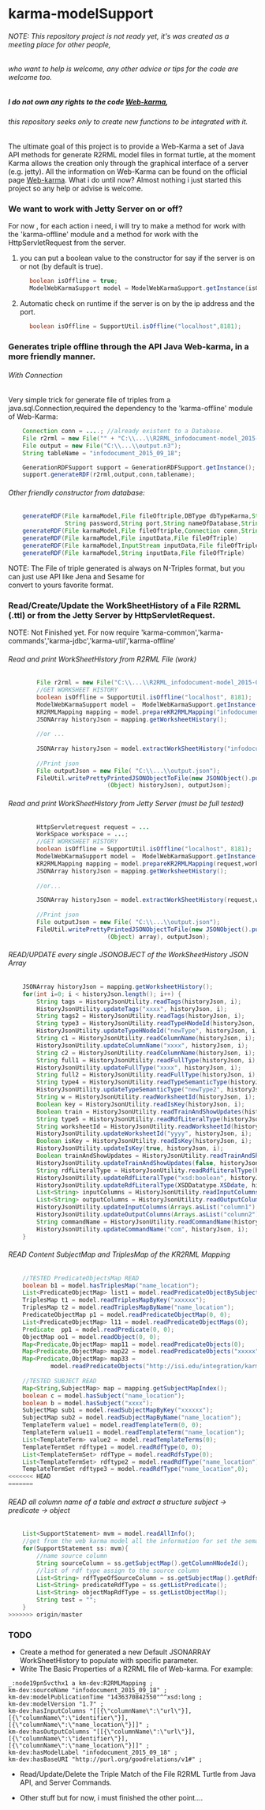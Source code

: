 karma-modelSupport
================================
###### NOTE: This repository  project is not ready yet, it's was created as a meeting place for other people,
###### who want to help is welcome, any other advice or tips for the code are welcome too.
##### I do not own any rights to the code [Web-karma](https://github.com/usc-isi-i2/Web-Karma), 
###### this repository seeks only to create new functions to be integrated with it.
The ultimate goal of this project is to provide a Web-Karma a set of Java API methods for generate R2RML model files 
in format turtle, at the moment Karma allows the creation only through the graphical interface of a server (e.g. jetty).
All the information on Web-Karma can be found on the official page [Web-karma](https://github.com/usc-isi-i2/Web-Karma).
What i do until now? Almost nothing i just started this project so any help or advise is welcome.

### We want to work with Jetty Server on or off?

For now , for each action i need, i will try to make a method for work with the 'karma-offline' module and a method 
for work with the HttpServletRequest from the server.
1) you can put a boolean value to the constructor for say if the server is on or not (by default is true).
```java
      boolean isOffline = true;
      ModelWebKarmaSupport model = ModelWebKarmaSupport.getInstance(isOffline);
```
2) Automatic check on runtime if the server is on by the ip address and the port.
```java
      boolean isOffline = SupportUtil.isOffline("localhost",8181);
```
### Generates triple offline through the API Java Web-karma, in a more friendly manner.
###### With Connection
Very simple trick for generate file of triples from a java.sql.Connection,required the dependency to the 'karma-offline' module of Web-Karma:
```java
    Connection conn = ....; //already existent to a Database.
    File r2rml = new File("" + "C:\\...\\R2RML_infodocument-model_2015-07-08.ttl");
    File output = new File("C:\\...\\output.n3");
    String tableName = "infodocument_2015_09_18";

    GenerationRDFSupport support = GenerationRDFSupport.getInstance();
    support.generateRDF(r2rml,output,conn,tablename);
```
###### Other friendly constructor from database:
```java
    generateRDF(File karmaModel,File fileOftriple,DBType dbTypeKarma,String hostname,String username,
                String password,String port,String nameOfDatabase,String nameOfTable)
    generateRDF(File karmaModel,File fileOftriple,Connection conn,String nameOfTable)
    generateRDF(File karmaModel,File inputData,File fileOfTriple)
    generateRDF(File karmaModel,InputStream inputData,File fileOfTriple)
    generateRDF(File karmaModel,String inputData,File fileOfTriple)
```
NOTE: The File of triple generated is always on N-Triples format, but you can just use API like Jena and Sesame for    
convert to yours favorite format.
### Read/Create/Update the WorkSheetHistory of a File R2RML (.ttl) or from the Jetty Server by HttpServletRequest.

NOTE: Not Finished yet. For now require 'karma-common','karma-commands','karma-jdbc','karma-util','karma-offline'

###### Read and print WorkSheetHistory from R2RML File (work)
```java
        File r2rml = new File("C:\\...\\R2RML_infodocument-model_2015-07-08.ttl");
        //GET WORKSHEET HISTORY
        boolean isOffline = SupportUtil.isOffline("localhost", 8181);
        ModelWebKarmaSupport model =  ModelWebKarmaSupport.getInstance(isOffline);
        KR2RMLMapping mapping = model.prepareKR2RMLMapping("infodocument_2015_09_18", r2rml);
        JSONArray historyJson = mapping.getWorksheetHistory();
        
        //or ...
        
        JSONArray historyJson = model.extractWorkSheetHistory("infodocument_2015_09_18", r2rml);
        
        //Print json
        File outputJson = new File( "C:\\...\\output.json");
        FileUtil.writePrettyPrintedJSONObjectToFile(new JSONObject().put("WorkSheetHistory", 
                            (Object) historyJson), outputJson);
```

###### Read and print WorkSheetHistory from Jetty Server (must be full tested)
```java
        HttpServletrequest request = ...
        WorkSpace workspace = ...;
        //GET WORKSHEET HISTORY
        boolean isOffline = SupportUtil.isOffline("localhost", 8181);
        ModelWebKarmaSupport model =  ModelWebKarmaSupport.getInstance(isOffline);
        KR2RMLMapping mapping = model.prepareKR2RMLMapping(request,workspace);
        JSONArray historyJson = mapping.getWorksheetHistory();
        
        //or...

        JSONArray historyJson = model.extractWorkSheetHistory(request,workspace);
    
        //Print json
        File outputJson = new File( "C:\\...\\output.json");
        FileUtil.writePrettyPrintedJSONObjectToFile(new JSONObject().put("WorkSheetHistory", 
                            (Object) array), outputJson);
```
###### READ/UPDATE every single JSONOBJECT of the WorkSheetHistory JSON Array
```java
    JSONArray historyJson = mapping.getWorksheetHistory();
    for(int i=0; i < historyJson.length(); i++) {
        String tags = HistoryJsonUtility.readTags(historyJson, i);
        HistoryJsonUtility.updateTags("xxxx", historyJson, i);
        String tags2 = HistoryJsonUtility.readTags(historyJson, i);
        String type3 = HistoryJsonUtility.readTypeHNodeId(historyJson, i);
        HistoryJsonUtility.updateTypeHNodeId("newType", historyJson, i);
        String c1 = HistoryJsonUtility.readColumnName(historyJson, i);
        HistoryJsonUtility.updateColumnName("xxxx", historyJson, i);
        String c2 = HistoryJsonUtility.readColumnName(historyJson, i);
        String full1 = HistoryJsonUtility.readFullType(historyJson, i);
        HistoryJsonUtility.updateFullType("xxxx", historyJson, i);
        String full2 = HistoryJsonUtility.readFullType(historyJson, i);
        String type4 = HistoryJsonUtility.readTypeSemanticType(historyJson, i);
        HistoryJsonUtility.updateTypeSemanticType("newType2", historyJson, i);
        String w = HistoryJsonUtility.readWorksheetId(historyJson, i);
        Boolean key = HistoryJsonUtility.readIsKey(historyJson, i);
        Boolean train = HistoryJsonUtility.readTrainAndShowUpdates(historyJson, i);
        String type5 = HistoryJsonUtility.readRdfLiteralType(historyJson, i);
        String worksheetId = HistoryJsonUtility.readWorksheetId(historyJson, i);
        HistoryJsonUtility.updateWorksheetId("yyyy", historyJson, i);
        Boolean isKey = HistoryJsonUtility.readIsKey(historyJson, i);
        HistoryJsonUtility.updateIsKey(true, historyJson, i);
        Boolean trainAndShowUpdates = HistoryJsonUtility.readTrainAndShowUpdates(historyJson, i);
        HistoryJsonUtility.updateTrainAndShowUpdates(false, historyJson, i);
        String rdfLiteralType = HistoryJsonUtility.readRdfLiteralType(historyJson, i);
        HistoryJsonUtility.updateRdfLiteralType("xsd:boolean", historyJson, i);
        HistoryJsonUtility.updateRdfLiteralType(XSDDatatype.XSDdate, historyJson, i); //Tricky you can use jena XSDDatatype
        List<String> inputColumns = HistoryJsonUtility.readInputColumns(historyJson, i);
        List<String> outputColumns = HistoryJsonUtility.readOutputColumns(historyJson, i);
        HistoryJsonUtility.updateInputColumns(Arrays.asList("column1"), historyJson, i);
        HistoryJsonUtility.updateOutputColumns(Arrays.asList("column2"), historyJson, i);
        String commandName = HistoryJsonUtility.readCommandName(historyJson, i);
        HistoryJsonUtility.updateCommandName("com", historyJson, i);
    }
```
###### READ Content SubjectMap and TriplesMap of the KR2RML Mapping
```java
    //TESTED PredicateObjectsMap READ
    boolean b1 = model.hasTriplesMap("name_location");
    List<PredicateObjectMap> list1 = model.readPredicateObjectBySubject("name_location");
    TriplesMap t1 = model.readTriplesMapByKey("xxxxxx");
    TriplesMap t2 = model.readTriplesMapByName("name_location");
    PredicateObjectMap p1 = model.readPredicateObjectMap(0, 0);
    List<PredicateObjectMap> l11 = model.readPredicateObjectMaps(0);
    Predicate  pp1 = model.readPredicate(0, 0);
    ObjectMap oo1 = model.readObject(0, 0);
    Map<Predicate,ObjectMap> map11 = model.readPredicateObjects(0);
    Map<Predicate,ObjectMap> map22 = model.readPredicateObjects("xxxxx");
    Map<Predicate,ObjectMap> map33 =
            model.readPredicateObjects("http://isi.edu/integration/karma/dev#TriplesMap_920bef46-4975-42a1-8789-4213e27a6f41");
    
    //TESTED SUBJECT READ
    Map<String,SubjectMap> map = mapping.getSubjectMapIndex();
    boolean c = model.hasSubject("name_location");
    boolean b = model.hasSubject("xxxx");
    SubjectMap sub1 = model.readSubjectMapByKey("xxxxxx");
    SubjectMap sub2 = model.readSubjectMapByName("name_location");
    TemplateTerm value1 = model.readTemplateTerm(0, 0);
    TemplateTerm value11 = model.readTemplateTerm("name_location");
    List<TemplateTerm> value2 = model.readTemplateTerms(0);
    TemplateTermSet rdftype1 = model.readRdfType(0, 0);
    List<TemplateTermSet> rdfType = model.readRdfsType(0);
    List<TemplateTermSet> rdftype2 = model.readRdfType("name_location");
    TemplateTermSet rdftype3 = model.readRdfType("name_location",0);
<<<<<<< HEAD
=======
```
###### READ all column name of a table and extract a structure subject -> predicate -> object
```java
    List<SupportStatement> mvm = model.readAllInfo();
    //get from the web karma model all the information for set the semantic type
    for(SupportStatement ss: mvm){
        //name source column
        String sourceColumn = ss.getSubjectMap().getColumnHNodeId();
        //list of rdf type assign to the source column
        List<String> rdfTypeOfSourceColumn = ss.getSubjectMap().getRdfsTypeString();
        List<String> predicateRdfType = ss.getListPredicate();
        List<String> objectMapRdfType = ss.getListObjectMap();
        String test = "";
    }
>>>>>>> origin/master
```
### TODO

- Create a method for generated a new Default JSONARRAY WorkSheetHistory to populate with specific parameter.
- Write The Basic Properties of a R2RML file of Web-karma.
For example:
```text
_:node19pn5vcthx1 a km-dev:R2RMLMapping ;
km-dev:sourceName "infodocument_2015_09_18" ;
km-dev:modelPublicationTime "1436370842550"^^xsd:long ;
km-dev:modelVersion "1.7" ;
km-dev:hasInputColumns "[[{\"columnName\":\"url\"}],[{\"columnName\":\"identifier\"}],[{\"columnName\":\"name_location\"}]]" ;
km-dev:hasOutputColumns "[[{\"columnName\":\"url\"}],[{\"columnName\":\"identifier\"}],[{\"columnName\":\"name_location\"}]]" ;
km-dev:hasModelLabel "infodocument_2015_09_18" ;
km-dev:hasBaseURI "http://purl.org/goodrelations/v1#" ;
```
- Read/Update/Delete the Triple Match of the File R2RML Turtle from Java API, and Server Commands.

- Other stuff but for now, i must finished the other point....



